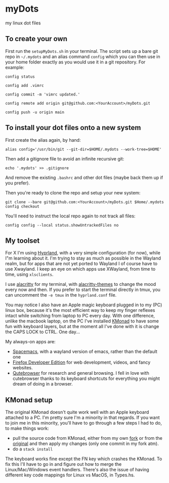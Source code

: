 # myDots
my linux dot files

## To create your own

First run the `setupMyDots.sh` in your terminal. The script sets up a bare git repo in `~/.mydots` and an alias command `config` which you can then use in your home folder exactly as you would use it in a git repository. For example:

`config status`

`config add .vimrc`

`config commit -m 'vimrc updated.'`

`config remote add origin git@github.com:<YourAccount>/myDots.git`

`config push -u origin main`

## To install your dot files onto a new system

First create the alias again, by hand:

`alias config='/usr/bin/git --git-dir=$HOME/.mydots --work-tree=$HOME'`

Then add a gitignore file to avoid an infinite recursive git:

`echo '.mydots' >> .gitignore`

And remove the existing `.bashrc` and other dot files (maybe back them up if you prefer).

Then you're ready to clone the repo and setup your new system:

```
git clone --bare git@github.com:<YourAccount>/myDots.git $Home/.mydots
config checkout
```

You'll need to instruct the local repo again to not track all files:

`config config --local status.showUntrackedFiles no`

## My toolset

For X I'm using [Hyprland](https://hyprland.org/), with a very simple configuration (for now), while I"m learning about it. I'm trying to stay as much as possible in the Wayland realm, but for apps that are not yet ported to Wayland I of course have to use Xwayland. I keep an eye on which apps use XWayland, from time to time, using `xlsclients`.

I use [alacritty](https://github.com/alacritty/alacritty) for my terminal, with [alacritty-themes](https://github.com/rajasegar/alacritty-themes) to change the mood every now and then. If you prefer to start the terminal directly in tmux, you can uncomment the `-e tmux` in the `hyprland.conf` file.

You may notice I also have an Apple magic keyboard plugged in to my (PC) linux box, because it's the most efficient way to keep my finger reflexes intact while switching from laptop to PC every day. With one difference, unlike the macbook laptop, on the PC I've installed [KMonad]([KMonad](https://github.com/kmonad/kmonad)) to have some fun with keyboard layers, but at the moment all I've done with it is change the CAPS LOCK to CTRL. One day...

My always-on apps are:

- [Spacemacs](https://www.spacemacs.org/), with a wayland version of emacs, rather than the default one
- [Firefox Developer Edition](https://www.mozilla.org/en-US/firefox/developer/) for web development, videos, and fancy websites.
- [Qutebrowser](https://qutebrowser.org/) for research and general browsing. I fell in love with cutebrowser thanks to its keyboard shortcuts for everything you might dream of doing in a browser.

## KMonad setup

The original KMonad doesn't quite work well with an Apple keyboard attached to a PC. I'm pretty sure I'm a minority in that regards. If you want to join me in this minority, you'll have to go through a few steps I had to do, to make things work:

- pull the source code from KMonad, either from my own [fork](https://github.com/MarkVasile/kmonad.git) or from the [original](https://github.com/kmonad/kmonad.git) and then apply my changes (only one commit in my fork atm).
- do a `stack install`

The keyboard works fine except the FN key which crashes the KMonad. To fix this I'll have to go in and figure out how to merge the Linux/Mac/Windows event handlers. There's also the issue of having different key code mappings for Linux vs MacOS, in Types.hs.
